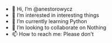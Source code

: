 - 👋 Hi, I’m @anestorowycz
- 👀 I’m interested in interesting things
- 🌱 I’m currently learning Python
- 💞️ I’m looking to collaborate on Nothing
- 📫 How to reach me: Please don't

<!---
anestorowycz/anestorowycz is a ✨ special ✨ repository because its `README.md` (this file) appears on your GitHub profile.
You can click the Preview link to take a look at your changes.
--->
